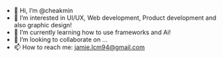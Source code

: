 - 👋 Hi, I’m @cheakmin
- 👀 I’m interested in UI/UX, Web development, Product development and also graphic design! 
- 🌱 I’m currently learning how to use frameworks and Ai! 
- 💞️ I’m looking to collaborate on ...
- 📫 How to reach me: jamie.lcm94@gmail.com

<!---
cheakmin/cheakmin is a ✨ special ✨ repository because its `README.md` (this file) appears on your GitHub profile.
You can click the Preview link to take a look at your changes.
--->
